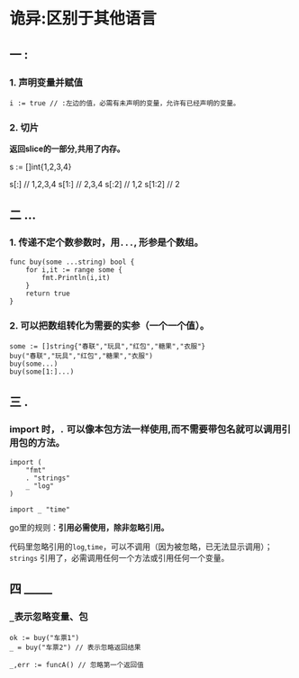 # 诡异:区别于其他语言

## 一 __:__

### 1. 声明变量并赋值

```
i := true // :左边的值，必需有未声明的变量，允许有已经声明的变量。
```

### 2. 切片

__返回slice的一部分,共用了内存。__

s := []int{1,2,3,4}

s[:] // 1,2,3,4
s[1:] // 2,3,4
s[:2] // 1,2
s[1:2] // 2

## 二 __...__

### 1. 传递不定个数参数时，用`...`, 形参是个数组。

```
func buy(some ...string) bool {
	for i,it := range some {
		fmt.Println(i,it)
	}
	return true
}
```

### 2. 可以把数组转化为需要的实参（一个一个值）。

```
some := []string{"春联","玩具","红包","糖果","衣服"}
buy("春联","玩具","红包","糖果","衣服")
buy(some...)
buy(some[1:]...)
```

## 三 __.__

### import 时，`.` 可以像本包方法一样使用,而不需要带包名就可以调用引用包的方法。

```
import (
	"fmt"
	. "strings"
	_ "log"
)

import _ "time"
```

go里的规则：__引用必需使用，除非忽略引用。__

代码里忽略引用的`log`,`time`，可以不调用（因为被忽略，已无法显示调用）；
`strings` 引用了，必需调用任何一个方法或引用任何一个变量。


## 四 _____

### `_`表示忽略变量、包

```
ok := buy("车票1")
_ = buy("车票2") // 表示忽略返回结果

_,err := funcA() // 忽略第一个返回值
```

